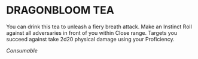 # DRAGONBLOOM TEA

You can drink this tea to unleash a fiery breath attack. Make an Instinct Roll against all adversaries in front of you within Close range. Targets you succeed against take 2d20 physical damage using your Proficiency.

*Consumable*